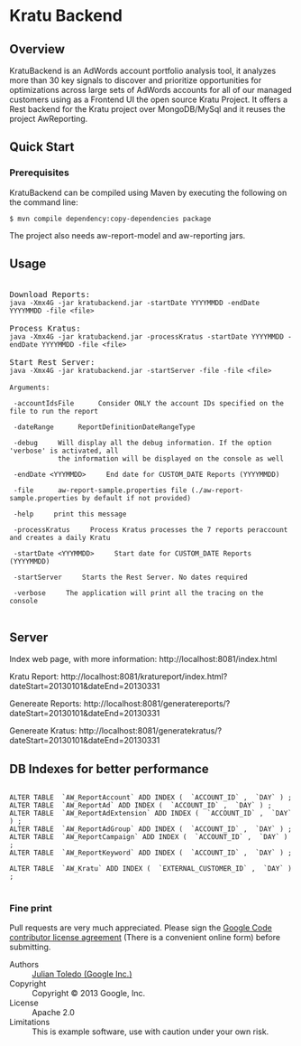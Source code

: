 # Kratu Backend

## Overview

KratuBackend is an AdWords account portfolio analysis tool, it analyzes more than 30 key signals to discover and prioritize opportunities for optimizations across large sets of AdWords accounts for all of our managed customers using as a Frontend UI the open source Kratu Project. It offers a Rest backend for the Kratu project over MongoDB/MySql and it reuses the project AwReporting.


## Quick Start 

### Prerequisites

KratuBackend can be compiled using Maven by executing the following on the command line: 

<code>$ mvn compile dependency:copy-dependencies package</code>

The project also needs aw-report-model and aw-reporting jars.


## Usage

<pre>

Download Reports:
<code>java -Xmx4G -jar kratubackend.jar -startDate YYYYMMDD -endDate YYYYMMDD -file &lt;file&gt;</code>
 
Process Kratus:
<code>java -Xmx4G -jar kratubackend.jar -processKratus -startDate YYYYMMDD -endDate YYYYMMDD -file &lt;file&gt;</code>

Start Rest Server:
<code>java -Xmx4G -jar kratubackend.jar -startServer -file -file &lt;file&gt;</code>

<code>Arguments:

 -accountIdsFile <accountIdsFile>     Consider ONLY the account IDs specified on the file to run the report

 -dateRange <DateRangeType>     ReportDefinitionDateRangeType

 -debug     Will display all the debug information. If the option 'verbose' is activated, all
            the information will be displayed on the console as well

 -endDate &lt;YYYMMDD&gt;     End date for CUSTOM_DATE Reports (YYYYMMDD)

 -file <file>     aw-report-sample.properties file (./aw-report-sample.properties by default if not provided)

 -help     print this message

 -processKratus     Process Kratus processes the 7 reports peraccount and creates a daily Kratu

 -startDate &lt;YYYMMDD&gt;     Start date for CUSTOM_DATE Reports (YYYYMMDD)

 -startServer     Starts the Rest Server. No dates required

 -verbose     The application will print all the tracing on the console
</code>
</pre>

## Server

Index web page, with more information:
  http://localhost:8081/index.html

Kratu Report:
  http://localhost:8081/kratureport/index.html?dateStart=20130101&dateEnd=20130331

Genereate Reports:
  http://localhost:8081/generatereports/?dateStart=20130101&dateEnd=20130331

Genereate Kratus:
  http://localhost:8081/generatekratus/?dateStart=20130101&dateEnd=20130331

## DB Indexes for better performance

<pre>
<code>
ALTER TABLE  `AW_ReportAccount` ADD INDEX (  `ACCOUNT_ID` ,  `DAY` ) ;
ALTER TABLE  `AW_ReportAd` ADD INDEX (  `ACCOUNT_ID` ,  `DAY` ) ;
ALTER TABLE  `AW_ReportAdExtension` ADD INDEX (  `ACCOUNT_ID` ,  `DAY` ) ;
ALTER TABLE  `AW_ReportAdGroup` ADD INDEX (  `ACCOUNT_ID` ,  `DAY` ) ;
ALTER TABLE  `AW_ReportCampaign` ADD INDEX (  `ACCOUNT_ID` ,  `DAY` ) ;
ALTER TABLE  `AW_ReportKeyword` ADD INDEX (  `ACCOUNT_ID` ,  `DAY` ) ;

ALTER TABLE  `AW_Kratu` ADD INDEX (  `EXTERNAL_CUSTOMER_ID` ,  `DAY` ) ;
</code>
</pre>

### Fine print
Pull requests are very much appreciated. Please sign the [Google Code contributor license agreement](http://code.google.com/legal/individual-cla-v1.0.html) (There is a convenient online form) before submitting.

<dl>
  <dt>Authors</dt><dd><a href="https://plus.google.com/+JulianCToledo/">Julian Toledo (Google Inc.)</a></dd>
  <dt>Copyright</dt><dd>Copyright © 2013 Google, Inc.</dd>
  <dt>License</dt><dd>Apache 2.0</dd>
  <dt>Limitations</dt><dd>This is example software, use with caution under your own risk.</dd>
</dl>
